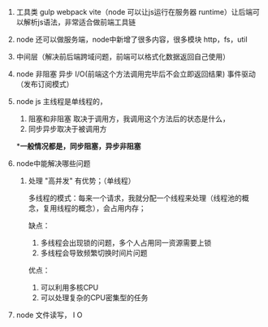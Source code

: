 1. 工具类 gulp webpack vite（node 可以让js运行在服务器 runtime）让后端可以解析js语法，非常适合做前端工具链

2. node 还可以做服务端，node中新增了很多内容，很多模块 http，fs，util

3. 中间层（解决前后端跨域问题，前端可以格式化数据返回自己使用）

4. node  非阻塞 异步 I/O(前端这个方法调用完毕后不会立即返回结果)  事件驱动（发布订阅模式）

5. node js 主线程是单线程的，

   1. 阻塞和非阻塞 取决于调用方，我调用这个方法后的状态是什么，
   2. 同步异步取决于被调用方

   ***一般情况都是，同步阻塞，异步非阻塞**

6. node中能解决哪些问题

   1. 处理 "高并发" 有优势；（单线程）

      多线程的模式：每来一个请求，我就分配一个线程来处理（线程池的概念，复用线程的概念），会占用内存；

      缺点：

      	1. 多线程会出现锁的问题，多个人占用同一资源需要上锁
       	2. 多线程会导致频繁切换时间片问题

      优点：

       	1. 可以利用多核CPU
       	2. 可以处理复杂的CPU密集型的任务

7. node 文件读写， I   O

